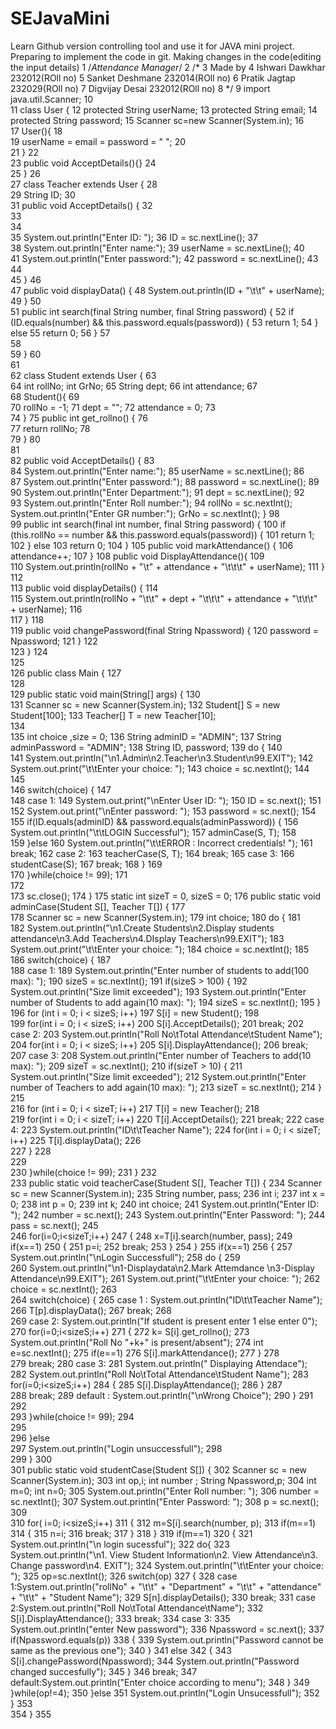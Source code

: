# SEJavaMini
Learn Github version controlling tool and use it for JAVA mini project.
Preparing to implement the code in git.
Making changes in the code(editing the input details)
1 	 	/*Attendance Manager*/
 2 	 	/*
 3 	 	Made by
 4 	 	Ishwari Dawkhar 232012(ROll no)
 5 	 	Sanket Deshmane 232014(ROll no)
 6 	 	Pratik Jagtap 232029(ROll no)
 7 	 	Digvijay Desai 232012(ROll no)
 8 	 	*/
 9 	 	import java.util.Scanner;
 10 	 	
 11 	 	class User {
 12 	 	    protected String userName;
 13 	 	    protected String email;
 14 	 	    protected String password;
 15 	 	    Scanner sc=new Scanner(System.in);
 16 	 	
 17 	 	    User(){
 18 	 	        
 19 	 	        userName = email = password = " ";
 20 	 	    
 21 	 	    }
 22 	 	    
 23 	 	    public void AcceptDetails(){}
 24 	 	
 25 	 	}
 26 	 	
 27 	 	class Teacher extends User {
 28 	 	    
 29 	 	    String ID;
 30 	 	    
 31 	 	    public void AcceptDetails() {
 32 	 	        
 33 	 	    
 34 	 	        
 35 	 	        System.out.println("Enter ID: ");
 36 	 	        ID = sc.nextLine();
 37 	 	        
 38 	 	        System.out.println("Enter name:");
 39 	 	        userName = sc.nextLine();
 40 	 	        
 41 	 	        System.out.println("Enter password:");
 42 	 	        password = sc.nextLine();
 43 	 	        
 44 	 	        
 45 	 	    }
 46 	 	    
 47 	 	    public void displayData() {
 48 	 	        System.out.println(ID + "\t\t" + userName);
 49 	 	    }
 50 	 	    
 51 	 	    public int search(final String number, final String password) {
 52 	 	        if (ID.equals(number) && this.password.equals(password)) {
 53 	 	            return 1;
 54 	 	        } else
 55 	 	            return 0;
 56 	 	    }
 57 	 	    
 58 	 	    
 59 	 	}
 60 	 	
 61 	 	
 62 	 	class Student extends User {
 63 	 	    
 64 	 	    int rollNo;
            int GrNo;
 65 	 	    String dept;
 66 	 	    int attendance;
 67 	 	    
 68 	 	    Student(){
 69 	 	        
 70 	 	        rollNo = -1;
 71 	 	        dept = "";
 72 	 	        attendance = 0;
 73 	 	    
 74 	 	    }
 75 	 	    public int get_rollno() {
 76 	 	        
 77 	 	      return rollNo;
 78 	 	    
 79 	 	    }
 80 	 	
 81 	 	    
 82 	 	    public void AcceptDetails() {
 83 	 	        
 84 	 	        System.out.println("Enter name:");
 85 	 	        userName = sc.nextLine();
 86 	 	        
 87 	 	        System.out.println("Enter password:");
 88 	 	        password = sc.nextLine();
 89 	 	        
 90 	 	        System.out.println("Enter Department:");
 91 	 	        dept = sc.nextLine();
 92 	 	          
 93 	 	        System.out.println("Enter Roll number:");
 94 	 	        rollNo = sc.nextInt();
              System.out.println("Enter GR number:");
  	 	          GrNo = sc.nextInt();
                }
 98 	 	    
 99 	 	    public int search(final int number, final String password) {
 100 	 	        if (this.rollNo == number && this.password.equals(password)) {
 101 	 	            return 1;
 102 	 	        } else
 103 	 	            return 0;
 104 	 	    }
 105 	 	    public void markAttendance() {
 106 	 	        attendance++;
 107 	 	    }
 108 	 	    public void DisplayAttendance(){
 109 	 	        
 110 	 	        System.out.println(rollNo + "\t" + attendance + "\t\t\t" + userName);
 111 	 	    }
 112 	 	    
 113 	 	    public void displayDetails() {
 114 	 	
 115 	 	        System.out.println(rollNo + "\t\t" + dept + "\t\t\t" + attendance + "\t\t\t" + userName);
 116 	 	    
 117 	 	    }
 118 	 	    
 119 	 	    public void changePassword(final String Npassword) {
 120 	 	        password = Npassword;
 121 	 	    }
 122 	 	
 123 	 	}
 124 	 	
 125 	 	
 126 	 	public class Main {
 127 	 	    
 128 	 	    
 129 	 	    public static void main(String[] args) {
 130 	 	        
 131 	 	        Scanner sc = new Scanner(System.in);
 132 	 	        Student[] S = new Student[100];
 133 	 	        Teacher[] T = new Teacher[10];        
 134 	 	         
 135 	 	        int choice ,size = 0;
 136 	 	        String adminID = "ADMIN";
 137 	 	        String adminPassword = "ADMIN";
 138 	 	        String ID, password;
 139 	 	        do {
 140 	 	            
 141 	 	            System.out.println("\n1.Admin\n2.Teacher\n3.Student\n99.EXIT");
 142 	 	            System.out.print("\t\tEnter your choice: ");
 143 	 	            choice = sc.nextInt();
 144 	 	            
 145 	 	            
 146 	 	            switch(choice) {
 147 	 	            
 148 	 	            case 1:
 149 	 	                System.out.print("\nEnter User ID: ");
 150 	 	                ID = sc.next();
 151 	 	                
 152 	 	                System.out.print("\nEnter password: ");
 153 	 	                password = sc.next();
 154 	 	                
 155 	 	                if(ID.equals(adminID) && password.equals(adminPassword)) {
 156 	 	                    System.out.println("\t\tLOGIN Successful");
 157 	 	                    adminCase(S, T);
 158 	 	                    
 159 	 	                }else 
 160 	 	                    System.out.println("\t\tERROR : Incorrect credentials! ");
 161 	 	                break;
 162 	 	            case 2:
 163 	 	                               teacherCase(S, T);
 164 	 	                               break;
 165 	 	            case 3:
 166 	 	                studentCase(S);
 167 	 	                break;
 168 	 	            }
 169 	 	                
 170 	 	        }while(choice != 99);
 171 	 	
 172 	 	                
 173 	 	        sc.close();
 174 	 	    }
 175 	 	    static int sizeT = 0, sizeS = 0;
 176 	 	    public static void adminCase(Student S[], Teacher T[]) {
 177 	 	        
 178 	 	        Scanner sc = new Scanner(System.in);
 179 	 	        int choice;
 180 	 	        do {
 181 	 	            
 182 	 	            System.out.println("\n1.Create Students\n2.Display students attendance\n3.Add Teachers\n4.DIsplay Teachers\n99.EXIT");
 183 	 	            System.out.print("\t\tEnter your choice: ");
 184 	 	            choice = sc.nextInt();
 185 	 	            
 186 	 	            switch(choice) {
 187 	 	            
 188 	 	            case 1:
 189 	 	                System.out.println("Enter number of students to add(100 max): ");
 190 	 	                sizeS = sc.nextInt();
 191 	 	                if(sizeS > 100) {
 192 	 	                    System.out.println("Size limit exceeded");
 193 	 	                    System.out.println("Enter number of Students to add again(10 max): ");
 194 	 	                    sizeS = sc.nextInt();
 195 	 	                }
 196 	 	                for (int i = 0; i < sizeS; i++)
 197 	 	                    S[i] = new Student();
 198 	 	                
 199 	 	                for(int i = 0; i < sizeS; i++)
 200 	 	                    S[i].AcceptDetails();
 201 	 	                break;
 202 	 	            case 2:
 203 	 	                System.out.println("Roll No\tTotal Attendance\tStudent Name");
 204 	 	                for(int i = 0; i < sizeS; i++)
 205 	 	                    S[i].DisplayAttendance();
 206 	 	                break;
 207 	 	            case 3:
 208 	 	                System.out.println("Enter number of Teachers to add(10 max): ");
 209 	 	                sizeT = sc.nextInt();
 210 	 	                if(sizeT > 10) {
 211 	 	                    System.out.println("Size limit exceeded");
 212 	 	                    System.out.println("Enter number of Teachers to add again(10 max): ");
 213 	 	                    sizeT = sc.nextInt();
 214 	 	                }
 215 	 	                    
 216 	 	                for (int i = 0; i < sizeT; i++)
 217 	 	                    T[i] = new Teacher();
 218 	 	            
 219 	 	                for(int i = 0; i < sizeT; i++)
 220 	 	                    T[i].AcceptDetails();
 221 	 	                break;
 222 	 	            case 4:
 223 	 	                System.out.println("ID\t\tTeacher Name");
 224 	 	                for(int i = 0; i < sizeT; i++)
 225 	 	                    T[i].displayData();
 226 	 	                
 227 	 	            }
 228 	 	            
 229 	 	                
 230 	 	        }while(choice != 99);
 231 	 	    }
 232 	 	    
 233 	 	    public static void teacherCase(Student S[], Teacher T[]) {
 234 	 	         Scanner sc = new Scanner(System.in);
 235 	 	                String number, pass;
 236 	 	                int i;
 237 	 	                int x = 0;
 238 	 	                int p = 0;
 239 	 	                int k;
 240 	 	                int choice; 
 241 	 	                System.out.println("Enter ID: ");
 242 	 	                number = sc.next();
 243 	 	                System.out.println("Enter Password: ");
 244 	 	                pass = sc.next();
 245 	 	                
 246 	 	                for(i=0;i<sizeT;i++)
 247 	 	                {
 248 	 	                x=T[i].search(number, pass);
 249 	 	                  if(x==1)
 250 	 	                  {
 251 	 	                     p=i;
 252 	 	                    break;
 253 	 	                  }
 254 	 	                }
 255 	 	                if(x==1)
 256 	 	                {
 257 	 	                     System.out.println("\nLogin Successfull");
 258 	 	                     do {
 259 	 	            
 260 	 	            System.out.println("\n1-Displaydata\n2.Mark Attemdance \n3-Display Attendance\n99.EXIT");
 261 	 	            System.out.print("\t\tEnter your choice: ");
 262 	 	                choice = sc.nextInt();
 263 	 	            
 264 	 	            switch(choice) {
 265 	 	                       case 1 : System.out.println("ID\t\tTeacher Name");
 266 	 	                           T[p].displayData();
 267 	 	                                break;
 268 	 	            
 269 	 	            case 2: System.out.println("If student is present enter 1 else enter 0");
 270 	 	                               for(i=0;i<sizeS;i++)
 271 	 	                               {
 272 	 	                                 k= S[i].get_rollno();
 273 	 	                                 System.out.println("Roll No "+k+" is present/absent");
 274 	 	                                 int e=sc.nextInt();
 275 	 	                                 if(e==1)
 276 	 	                                 S[i].markAttendance();
 277 	 	                               }
 278 	 	                
 279 	 	                break;
 280 	 	            case 3: 
 281 	 	                                 System.out.println(" Displaying Attendace");
 282 	 	                                 System.out.println("Roll No\tTotal Attendance\tStudent Name");
 283 	 	                               for(i=0;i<sizeS;i++)
 284 	 	                               {
 285 	 	                                   S[i].DisplayAttendance();
 286 	 	                               }
 287 	 	                
 288 	 	                break;
 289 	 	                        default : System.out.println("\nWrong Choice");
 290 	 	            }
 291 	 	            
 292 	 	                
 293 	 	        }while(choice != 99);
 294 	 	                     
 295 	 	                     
 296 	 	                  }else      
 297 	 	                   System.out.println("Login unsuccessfull"); 
 298 	 	        
 299 	 	    }
 300 	 	    
 301 	 	     public static void studentCase(Student S[]) {
 302 	 	            Scanner sc = new Scanner(System.in);
 303 	 	            int op,i; int number ; String Npassword,p;
 304 	 	            int m=0; int n=0;
 305 	 	            System.out.println("Enter Roll number: ");
 306 	 	            number = sc.nextInt();
 307 	 	            System.out.println("Enter Password: ");
 308 	 	            p = sc.next();
 309 	 	            
 310 	 	            for( i=0; i<sizeS;i++)
 311 	 	            {
 312 	 	                m=S[i].search(number, p);
 313 	 	                if(m==1)
 314 	 	                {
 315 	 	                    n=i;
 316 	 	                    break;
 317 	 	                }
 318 	 	            }
 319 	 	            if(m==1)
 320 	 	            {
 321 	 	                System.out.println("\n login sucessful");
 322 	 	                do{
 323 	 	                System.out.println("\n1. View Student Information\n2. View Attendance\n3. Change password\n4. EXIT");
 324 	 	                System.out.println("\t\tEnter your choice: ");
 325 	 	                op=sc.nextInt();
 326 	 	                switch(op)
 327 	 	                {
 328 	 	                case 1:System.out.println("rollNo" + "\t\t" + "Department" + "\t\t" + "attendance" + "\t\t" + "Student Name");
 329 	 	                       S[n].displayDetails();
 330 	 	                       break;
 331 	 	                case 2:System.out.println("Roll No\tTotal Attendance\tName");
 332 	 	                        S[i].DisplayAttendance();
 333 	 	                        break;
 334 	 	                case 3:
 335 	 	                        System.out.println("enter New password");
 336 	 	                        Npassword = sc.next();
 337 	 	                        if(Npassword.equals(p))
 338 	 	                        {
 339 	 	                            System.out.println("Password cannot be same as the previous one");
 340 	 	                        } 
 341 	 	                        else
 342 	 	                        {
 343 	 	                            S[i].changePassword(Npassword);
 344 	 	                            System.out.println("Password changed succesfully");
 345 	 	                        }
 346 	 	                        break;
 347 	 	               default:System.out.println("Enter choice according to menu");
 348 	 	           }
 349 	 	            }while(op!=4);
 350 	 	            }else
 351 	 	            System.out.println("Login Unsucessfull");
 352 	 	        }
 353 	 	
 354 	 	}
 355 	 	

